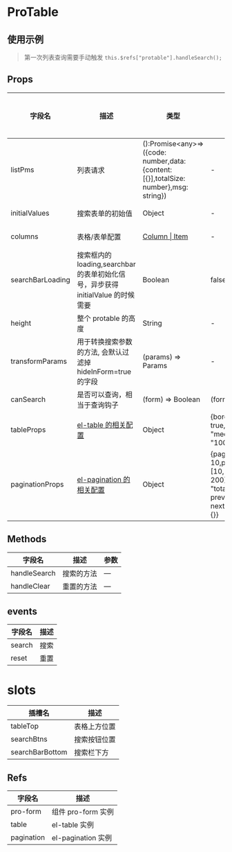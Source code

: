 <!--
 * @Author: zoufengfan
 * @Date: 2022-06-15 16:31:15
 * @LastEditTime: 2022-07-04 16:50:00
 * @LastEditors: zoufengfan
-->

# ProTable

## 使用示例

> 第一次列表查询需要手动触发
> `this.$refs["protable"].handleSearch();`

## Props

| 字段名           | 描述                                                                              | 类型                                                                                    | 默认值                                                                                                | 可选/必填 |
| ---------------- | --------------------------------------------------------------------------------- | --------------------------------------------------------------------------------------- | ----------------------------------------------------------------------------------------------------- | --------- |
| listPms          | 列表请求                                                                          | ():Promise\<any\>=>({code: number,data: {content: [{}],totalSize: number},msg: string}) | -                                                                                                     | 必填      |
| initialValues    | 搜索表单的初始值                                                                  | Object                                                                                  | -                                                                                                     | 选填      |
| columns          | 表格/表单配置                                                                     | [Column \| Item](../ItemConfig.md)                                                      | -                                                                                                     | 必填      |
| searchBarLoading | 搜索框内的 loading,searchbar 的表单初始化信号，异步获得 initialValue 的时候需要   | Boolean                                                                                 | false                                                                                                 | 可选      |
| height           | 整个 protable 的高度                                                              | String                                                                                  | -                                                                                                     | 可选      |
| transformParams  | 用于转换搜索参数的方法, 会默认过滤掉 hideInForm=true 的字段                       | (params) => Params                                                                      | -                                                                                                     | 可选      |
| canSearch        | 是否可以查询，相当于查询钩子                                                      | (form) => Boolean                                                                       | (form) => true                                                                                        | 可选      |
| tableProps       | [el-table 的相关配置](https://element.eleme.cn/#/zh-CN/component/table)           | Object                                                                                  | {border: true,size: "medium",height: "100%",on:{}\}                                                   | 可选      |
| paginationProps  | [el-pagination 的相关配置](https://element.eleme.cn/#/zh-CN/component/pagination) | Object                                                                                  | {pageSize: 10,pageSizes: [10, 50, 100, 200],layout: "total, sizes, prev, pager, next, jumper",on:{}\} | 可选      |

## Methods

| 字段名       | 描述       | 参数 |
| ------------ | ---------- | ---- |
| handleSearch | 搜索的方法 | —    |
| handleClear  | 重置的方法 | —    |

## events

| 字段名 | 描述 |
| ------ | ---- |
| search | 搜索 |
| reset  | 重置 |

# slots

| 插槽名          | 描述         |
| --------------- | ------------ |
| tableTop        | 表格上方位置 |
| searchBtns      | 搜索按钮位置 |
| searchBarBottom | 搜索栏下方   |

## Refs

| 字段名     | 描述               |
| ---------- | ------------------ |
| pro-form   | 组件 pro-form 实例 |
| table      | el-table 实例      |
| pagination | el-pagination 实例 |
